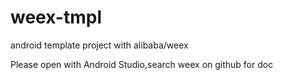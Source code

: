 # weex-tmpl
android template project with alibaba/weex

Please open with Android Studio,search weex on github for doc
